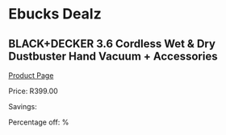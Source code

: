 
# Ebucks Dealz
## BLACK+DECKER 3.6 Cordless Wet & Dry Dustbuster Hand Vacuum + Accessories
[Product Page](https://www.ebucks.com/web/shop/productSelected.do?prodId=1187268930&catId=998409624)

Price: R399.00

Savings: 

Percentage off: %
	